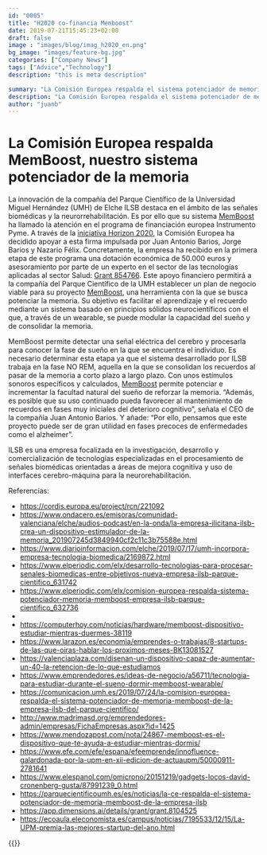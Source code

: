 ```yaml
---
id: "0005"
title: "H2020 co-financia Memboost"
date: 2019-07-21T15:45:23+02:00
draft: false
image : "images/blog/imag_h2020_en.png"
bg_image: "images/feature-bg.jpg"
categories: ["Company News"]
tags: ["Advice","Technology"]
description: "this is meta description"

summary: "La Comisión Europea respalda el sistema potenciador de memoria MemBoost"
description: "La Comisión Europea respalda el sistema potenciador de memoria MemBoost"
author: "juanb"
---
```


# La Comisión Europea respalda MemBoost, nuestro sistema potenciador de la memoria

La innovación de la compañía del Parque Científico de la Universidad Miguel Hernández (UMH) de Elche ILSB destaca en el ámbito de las señales biomédicas y la neurorrehabilitación. Es por ello que su sistema [MemBoost](/blog/enhancing-memory-memboost/)  ha llamado la atención en el programa de financiación europea Instrumento Pyme. A través de la [iniciativa Horizon 2020](https://ec.europa.eu/programmes/horizon2020/en/h2020-section/eic-accelerator-pilot), la Comisión Europea ha decidido apoyar a esta firma impulsada por Juan Antonio Barios, Jorge Barios y Nazario Félix. Concretamente, la empresa ha recibido en la primera etapa de este programa una dotación económica de 50.000 euros y asesoramiento por parte de un experto en el sector de las tecnologías aplicadas al sector Salud: [Grant 854766](https://cordis.europa.eu/project/rcn/221092). Este apoyo financiero permitirá a la compañía del Parque Científico de la UMH establecer un plan de negocio viable para su proyecto [MemBoost](/blog/enhancing-memory-memboost/), una herramienta con la que se busca potenciar la memoria. Su objetivo es facilitar el aprendizaje y el recuerdo mediante un sistema basado en principios sólidos neurocientíficos con el que, a través de un wearable, se puede modular la capacidad del sueño y de consolidar la memoria.

MemBoost permite detectar una señal eléctrica del cerebro y procesarla para conocer la fase de sueño en la que se encuentra el individuo. Es necesario determinar esta etapa ya que el sistema desarrollado por ILSB trabaja en la fase NO REM, aquella en la que se consolidan los recuerdos al pasar de la memoria a corto plazo a largo plazo. Con unos estímulos sonoros específicos y calculados, [MemBoost](/blog/enhancing-memory-memboost/) permite potenciar e incrementar la facultad natural del sueño de reforzar la memoria. “Además, es posible que su uso continuado pueda favorecer al mantenimiento de recuerdos en fases muy iniciales del deterioro cognitivo”, señala el CEO de la compañía Juan Antonio Barios. Y añade: “Por ello, pensamos que este proyecto puede ser de gran utilidad en fases precoces de enfermedades como el alzheimer”.

ILSB es una empresa focalizada en la investigación, desarrollo y comercialización de tecnologías especializadas en el procesamiento de señales biomédicas orientadas a áreas de mejora cognitiva y uso de interfaces cerebro-máquina para la neurorehabilitación.

Referencias:

- https://cordis.europa.eu/project/rcn/221092
- https://www.ondacero.es/emisoras/comunidad-valenciana/elche/audios-podcast/en-la-onda/la-empresa-ilicitana-ilsb-crea-un-dispositivo-estimulador-de-la-memoria_201907245d3849940cf2c11c3b75588e.html
- https://www.diarioinformacion.com/elche/2019/07/17/umh-incorpora-empresa-tecnologia-biomedica/2169872.html
- https://www.elperiodic.com/elx/desarrollo-tecnologias-para-procesar-senales-biomedicas-entre-objetivos-nueva-empresa-ilsb-parque-cientifico_631742
- https://www.elperiodic.com/elx/comision-europea-respalda-sistema-potenciador-memoria-memboost-empresa-ilsb-parque-cientifico_632736
-
- https://computerhoy.com/noticias/hardware/memboost-dispositivo-estudiar-mientras-duermes-38119
- https://www.larazon.es/economia/emprendes-o-trabajas/8-startups-de-las-que-oiras-hablar-los-proximos-meses-BK13081527
- https://valenciaplaza.com/disenan-un-dispositivo-capaz-de-aumentar-un-40-la-retencion-de-lo-que-estudiamos
- https://www.emprendedores.es/ideas-de-negocio/a56711/tecnologia-para-estudiar-durante-el-sueno-dormir-memboost-wearable/
- https://comunicacion.umh.es/2019/07/24/la-comision-europea-respalda-el-sistema-potenciador-de-memoria-memboost-de-la-empresa-ilsb-del-parque-cientifico/
- http://www.madrimasd.org/emprendedores-admin/empresas/FichaEmpresas.aspx?id=1425
- https://www.mendozapost.com/nota/24867-memboost-es-el-dispositivo-que-te-ayuda-a-estudiar-mientras-dormis/
- https://www.efe.com/efe/espana/efeemprende/innofluence-galardonada-por-la-upm-en-xii-edicion-de-actuaupm/50000911-2781641
- https://www.elespanol.com/omicrono/20151219/gadgets-locos-david-cronenberg-gusta/87991239_0.html
- https://parquecientificoumh.es/es/noticias/la-ce-respalda-el-sistema-potenciador-de-memoria-memboost-de-la-empresa-ilsb
- https://app.dimensions.ai/details/grant/grant.8104525
- https://ecoaula.eleconomista.es/campus/noticias/7195533/12/15/La-UPM-premia-las-mejores-startup-del-ano.html



{{<youtube pkP00GAKQRk>}}



